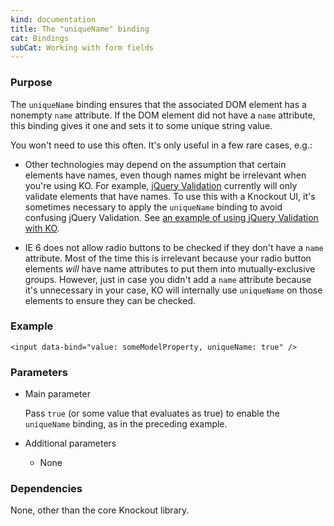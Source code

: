 ```yaml
---
kind: documentation
title: The "uniqueName" binding
cat: Bindings
subCat: Working with form fields
---
```


### Purpose
The `uniqueName` binding ensures that the associated DOM element has a nonempty `name` attribute. If the DOM element did not have a `name` attribute, this binding gives it one and sets it to some unique string value.

You won't need to use this often. It's only useful in a few rare cases, e.g.:

  * Other technologies may depend on the assumption that certain elements have names, even though names might be irrelevant when you're using KO. For example, [jQuery Validation](http://docs.jquery.com/Plugins/validation) currently will only validate elements that have names. To use this with a Knockout UI, it's sometimes necessary to apply the `uniqueName` binding to avoid confusing jQuery Validation. See [an example of using jQuery Validation with KO](../examples/gridEditor.html).

  * IE 6 does not allow radio buttons to be checked if they don't have a `name` attribute. Most of the time this is irrelevant because your radio button elements *will* have name attributes to put them into mutually-exclusive groups. However, just in case you didn't add a `name` attribute because it's unnecessary in your case, KO will internally use `uniqueName` on those elements to ensure they can be checked.

### Example
    <input data-bind="value: someModelProperty, uniqueName: true" />

### Parameters

 * Main parameter

   Pass `true` (or some value that evaluates as true) to enable the `uniqueName` binding, as in the preceding example.

 * Additional parameters

   * None

### Dependencies

None, other than the core Knockout library.
